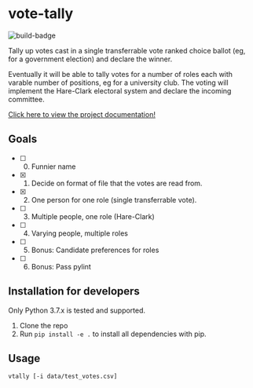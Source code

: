 # vote-tally

![build-badge](https://github.com/vmharvey/vote-tally/actions/workflows/python-build-test.yml/badge.svg?event=push)

Tally up votes cast in a single transferrable vote ranked choice ballot (eg, for a government election) and declare the winner.

Eventually it will be able to tally votes for a number of roles each with varable number of positions, eg for a university club. The voting will implement the Hare-Clark electoral system and declare the incoming committee.

[Click here to view the project documentation!](https://vmharvey.github.io/vote-tally/)

## Goals

- [ ] 0. Funnier name
- [x] 1. Decide on format of file that the votes are read from.
- [x] 2. One person for one role (single transferrable vote).
- [ ] 3. Multiple people, one role (Hare-Clark)
- [ ] 4. Varying people, multiple roles
- [ ] 5. Bonus: Candidate preferences for roles
- [ ] 6. Bonus: Pass pylint

## Installation for developers

Only Python 3.7.x is tested and supported.

1. Clone the repo
2. Run `pip install -e .` to install all dependencies with pip.

## Usage

`vtally [-i data/test_votes.csv]`
